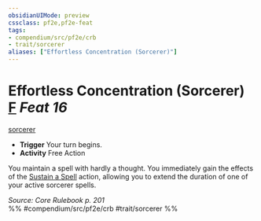 ```yaml
---
obsidianUIMode: preview
cssclass: pf2e,pf2e-feat
tags:
- compendium/src/pf2e/crb
- trait/sorcerer
aliases: ["Effortless Concentration (Sorcerer)"]
---
```

# Effortless Concentration (Sorcerer)  [F](rules/core-rulebook/chapter-9-playing-the-game.md#Actions "Free Action") *Feat 16*  
[sorcerer](rules/traits/sorcerer.md "Sorcerer Class Trait")  

- **Trigger** Your turn begins.
- **Activity** Free Action

You maintain a spell with hardly a thought. You immediately gain the effects of the [Sustain a Spell](rules/actions/sustain-a-spell.md) action, allowing you to extend the duration of one of your active sorcerer spells.

*Source: Core Rulebook p. 201*  
%% #compendium/src/pf2e/crb #trait/sorcerer %%